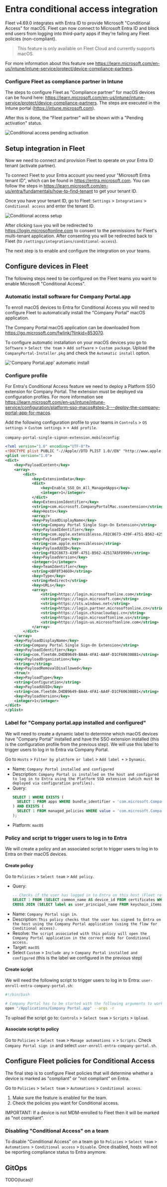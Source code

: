 # Entra conditional access integration

Fleet v4.69.0 integrates with Entra ID to provide Microsoft "Conditional Access" for macOS.
Fleet can now connect to Microsoft Entra ID and block end users from logging into third-party apps if they're failing any Fleet policies (non-compliant).

> This feature is only available on Fleet Cloud and currently supports macOS.

For more information about this feature see https://learn.microsoft.com/en-us/intune/intune-service/protect/device-compliance-partners.

### Configure Fleet as compliance partner in Intune

The steps to configure Fleet as "Compliance partner" for macOS devices can be found here: https://learn.microsoft.com/en-us/intune/intune-service/protect/device-compliance-partners. The steps are executed in the Intune portal (https://intune.microsoft.com).

After this is done, the "Fleet partner" will be shown with a "Pending activation" status.

![Conditional access pending activation](../website/assets/images/compliance-partner-pending-activation.png)

## Setup integration in Fleet

Now we need to connect and provision Fleet to operate on your Entra ID tenant (activate partner).

To connect Fleet to your Entra account you need your "Microsoft Entra tenant ID", which can be found in https://entra.microsoft.com. You can follow the steps in https://learn.microsoft.com/en-us/entra/fundamentals/how-to-find-tenant to get your tenant ID.

Once you have your tenant ID, go to Fleet: `Settings` > `Integrations` > `Conditional access` and enter the tenant ID.

![Conditional access setup](../website/assets/images/conditional-access-setup.png)

After clicking `Save` you will be redirected to https://login.microsoftonline.com to consent to the permissions for Fleet's multi-tenant application.
After consenting you will be redirected back to Fleet (to `/settings/integrations/conditional-access`).

The next step is to enable and configure the integration on your teams.

## Configure devices in Fleet

The following steps need to be configured on the Fleet teams you want to enable Microsoft "Conditional Access".

### Automatic install software for Company Portal.app

To enroll macOS devices to Entra for Conditional Access you will need to configure Fleet to automatically install the "Company Portal" macOS application.

The Company Portal macOS application can be downloaded from https://go.microsoft.com/fwlink/?linkid=853070.

To configure automatic installation on your macOS devices you go to `Software` > `Select the team` > `Add software` > `Custom package`. Upload the `CompanyPortal-Installer.pkg` and check the `Automatic install` option.

!['Company Portal.app' automatic install](../website/assets/images/company-portal-automatic.png)

### Configure profile

For Entra's Conditional Access feature we need to deploy a Platform SSO extension for Company Portal.
The extension must be deployed via configuration profiles. For more information see https://learn.microsoft.com/en-us/intune/intune-service/configuration/platform-sso-macos#step-3---deploy-the-company-portal-app-for-macos.

Add the following configuration profile to your teams in `Controls` > `OS settings` > `Custom settings` > `+ Add profile`.

`company-portal-single-signon-extension.mobileconfig`:
```xml
<?xml version="1.0" encoding="UTF-8"?>
<!DOCTYPE plist PUBLIC "-//Apple//DTD PLIST 1.0//EN" "http://www.apple.com/DTDs/PropertyList-1.0.dtd">
<plist version="1.0">
<dict>
	<key>PayloadContent</key>
	<array>
		<dict>
			<key>ExtensionData</key>
			<dict>
				<key>Enable_SSO_On_All_ManagedApps</key>
				<integer>1</integer>
			</dict>
			<key>ExtensionIdentifier</key>
			<string>com.microsoft.CompanyPortalMac.ssoextension</string>
			<key>Hosts</key>
			<array/>
			<key>PayloadDisplayName</key>
			<string>Company Portal Single Sign-On Extension</string>
			<key>PayloadIdentifier</key>
			<string>com.apple.extensiblesso.F82C8673-439F-4751-B562-42517A5FD990</string>
			<key>PayloadType</key>
			<string>com.apple.extensiblesso</string>
			<key>PayloadUUID</key>
			<string>F82C8673-439F-4751-B562-42517A5FD990</string>
			<key>PayloadVersion</key>
			<integer>1</integer>
			<key>TeamIdentifier</key>
			<string>UBF8T346G9</string>
			<key>Type</key>
			<string>Redirect</string>
			<key>URLs</key>
			<array>
				<string>https://login.microsoftonline.com</string>
				<string>https://login.microsoft.com</string>
				<string>https://sts.windows.net</string>
				<string>https://login.partner.microsoftonline.cn</string>
				<string>https://login.chinacloudapi.cn</string>
				<string>https://login.microsoftonline.us</string>
				<string>https://login-us.microsoftonline.com</string>
			</array>
		</dict>
	</array>
	<key>PayloadDisplayName</key>
	<string>Company Portal Single Sign-On Extension</string>
	<key>PayloadIdentifier</key>
	<string>com.fleetdm.D4DB9649-BA4A-4FA1-AA4F-D1CF606308B1</string>
	<key>PayloadOrganization</key>
	<string></string>
	<key>PayloadRemovalDisallowed</key>
	<true/>
	<key>PayloadType</key>
	<string>Configuration</string>
	<key>PayloadUUID</key>
	<string>com.fleetdm.D4DB9649-BA4A-4FA1-AA4F-D1CF606308B1</string>
	<key>PayloadVersion</key>
	<integer>1</integer>
</dict>
</plist>
```

### Label for "Company portal.app installed and configured"

We will need to create a dynamic label to determine which macOS devices have "Company Portal" installed and have the SSO extension installed (this is the configuration profile from the previous step).
We will use this label to trigger users to log in to Entra via Company Portal.

Go to `Hosts` > `Filter by platform or label` > `Add label +` > `Dynamic`.

- Name: `Company Portal installed and configured`
- Description: `Company Portal is installed on the host and configured to log in to Entra using the Platform SSO extension (which must be deployed via configuration profiles).`
- Query:
  ```sql
  SELECT 1 WHERE EXISTS (
    SELECT 1 FROM apps WHERE bundle_identifier = 'com.microsoft.CompanyPortalMac'
  ) AND EXISTS (
    SELECT 1 FROM managed_policies WHERE value = 'com.microsoft.CompanyPortalMac.ssoextension'
  );
  ```
- Platform: `macOS`

### Policy and script to trigger users to log in to Entra

We will create a policy and an associated script to trigger users to log in to Entra on their macOS devices.

#### Create policy

Go to `Policies` > `Select team` > `Add policy`.
- Query:
  ```sql
  -- Checks if the user has logged in to Entra on this host (Fleet requires the Device ID and User Principal Name to be able to mark devices as compliant/non-compliant).
  SELECT 1 FROM (SELECT common_name AS device_id FROM certificates WHERE issuer LIKE '/DC=net+DC=windows+CN=MS-Organization-Access+OU%' LIMIT 1)
  CROSS JOIN (SELECT label as user_principal_name FROM keychain_items WHERE account = 'com.microsoft.workplacejoin.registeredUserPrincipalName' LIMIT 1);
  ```
- Name: `Company Portal sign in`.
- Description: `This policy checks that the user has signed to Entra on the host using the Company Portal application (using the flow for Conditional access).`
- Resolve: `The script associated with this policy will open the Company Portal application in the correct mode for Conditional access.`
- Target: `macOS`
- Select `Custom` > `Include any` > `Company Portal installed and configured` (this is the label we configured in the previous step)

#### Create script

We will need the following script to trigger users to log in to Entra:
`user-enroll-entra-company-portal.sh`:
```bash
#!/bin/bash

# Company Portal has to be started with the following arguments to work in "Conditional access" mode.
open "/Applications/Company Portal.app" --args -r
```

To upload the script go to: `Controls` > `Select team` > `Scripts` > `Upload`.

#### Associate script to policy

Go to `Policies` > `Select team` > `Manage automations v` > `Scripts`.
Check `Company Portal sign in` and select `user-enroll-entra-company-portal.sh`.

## Configure Fleet policies for Conditional Access

The final step is to configure Fleet policies that will determine whether a device is marked as "compliant" or "not compliant" on Entra.

Go to `Policies` > `Select team` > `Automations` > `Conditional access`.
1. Make sure the feature is enabled for the team.
2. Check the policies you want for Conditional access.

IMPORTANT: If a device is not MDM-enrolled to Fleet then it will be marked as "not compliant".

### Disabling "Conditional Access" on a team

To disable "Conditional Access" on a team go to `Policies` > `Select team` > `Automations` > `Conditional access` > `Disable`.
Once disabled, hosts will not be reporting compliance status to Entra anymore.

## GitOps

TODO(lucas)!

<meta name="articleTitle" value="Entra conditional access integration">
<meta name="authorFullName" value="Lucas Manuel Rodriguez">
<meta name="authorGitHubUsername" value="lucasmrod">
<meta name="category" value="guides">
<meta name="publishedOn" value="2025-05-28">
<meta name="description" value="Entra conditional access integration">